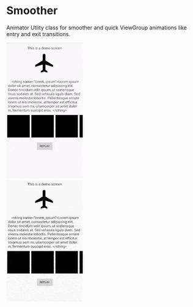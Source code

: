 # Smoother
Animator Utlity class for smoother and quick ViewGroup animations like entry and exit transitions.

![Sample gif](smoother.gif)<br>
![Sample gif](smooter_1.gif)
